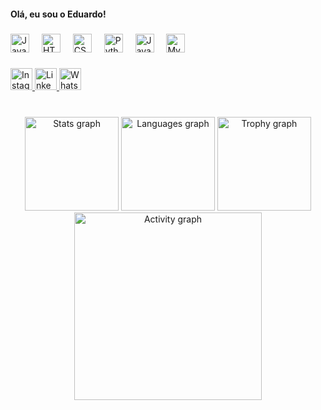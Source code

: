 <h4 align="left">Olá, eu sou o Eduardo!</h4>

###

<div align="left">
  <img src="https://cdn.jsdelivr.net/gh/devicons/devicon/icons/javascript/javascript-plain.svg" height="30" alt="JavaScript logo" />
  <img width="12" />
  <img src="https://cdn.jsdelivr.net/gh/devicons/devicon/icons/html5/html5-original.svg" height="30" alt="HTML5 logo" />
  <img width="12" />
  <img src="https://cdn.jsdelivr.net/gh/devicons/devicon/icons/css3/css3-original.svg" height="30" alt="CSS3 logo" />
  <img width="12" />
  <img src="https://cdn.jsdelivr.net/gh/devicons/devicon/icons/python/python-original.svg" height="30" alt="Python logo" />
  <img width="12" />
  <img src="https://cdn.jsdelivr.net/gh/devicons/devicon/icons/java/java-original.svg" height="30" alt="Java logo" />
  <img width="12" />
  <img src="https://cdn.jsdelivr.net/gh/devicons/devicon/icons/mysql/mysql-original.svg" height="30" alt="MySQL logo" />
</div>

###

<div align="left">
  <a href="https://www.instagram.com/dev.eduh/" target="_blank">
    <img src="https://img.shields.io/static/v1?message=Instagram&logo=instagram&label=&color=E4405F&logoColor=white&labelColor=&style=for-the-badge" height="35" alt="Instagram logo" />
  </a>
  <a href="https://www.linkedin.com/in/eduardodosreis18" target="_blank">
    <img src="https://img.shields.io/static/v1?message=LinkedIn&logo=linkedin&label=&color=0077B5&logoColor=white&labelColor=&style=for-the-badge" height="35" alt="LinkedIn logo" />
  </a>
  <a href="https://wa.me/qr/B5W62JBJ7OSAA1" target="_blank">
    <img src="https://img.shields.io/static/v1?message=Whatsapp&logo=whatsapp&label=&color=25D366&logoColor=white&labelColor=&style=for-the-badge" height="35" alt="WhatsApp logo" />
  </a>
</div>

###

<br clear="both">

<div align="center">
  <img src="https://github-readme-stats.vercel.app/api?username=eduardoreise&hide_title=false&hide_rank=false&show_icons=true&include_all_commits=true&count_private=true&disable_animations=false&theme=dracula&locale=en&hide_border=false&order=1" height="150" alt="Stats graph" />
  <img src="https://github-readme-stats.vercel.app/api/top-langs?username=eduardoreise&locale=en&hide_title=false&layout=compact&card_width=320&langs_count=5&theme=dracula&hide_border=false&order=2" height="150" alt="Languages graph" />
  <img src="https://github-profile-trophy.vercel.app?username=eduardoreise&theme=dracula&column=-1&row=1&margin-w=8&margin-h=8&no-bg=false&no-frame=false&order=4" height="150" alt="Trophy graph" />
  <img src="https://github-readme-activity-graph.vercel.app/graph?username=eduardoreise&radius=16&theme=react&area=true&order=5" height="300" alt="Activity graph" />
</div>

